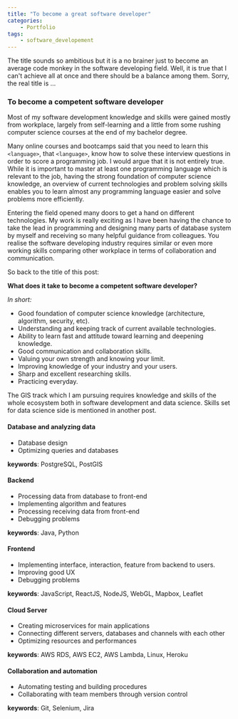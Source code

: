 ```yaml
---
title: "To become a great software developer"
categories:
    - Portfolio
tags:
    - software_developement
---
```


The title sounds so ambitious but it is a no brainer just to become an average code monkey in the software developing field. Well, it is true that I can't achieve all at once and there should be a balance among them. Sorry, the real title is ...

### To become a competent software developer

Most of my software development knowledge and skills were gained mostly from workplace, largely from self-learning and a little from some rushing computer science courses at the end of my bachelor degree.

Many online courses and bootcamps said that you need to learn this `<language>`, that `<language>`, know how to solve these interview questions in order to score a programming job. I would argue that it is not entirely true. While it is important to master at least one programming language which is relevant to the job, having the strong foundation of computer science knowledge, an overview of current technologies and problem solving skills enables you to learn almost any programming language easier and solve problems more efficiently.

Entering the field opened many doors to get a hand on different technologies. My work is really exciting as I have been having the chance to take the lead in programming and designing many parts of database system by myself and receiving so many helpful guidance from colleagues. You realise the software developing industry requires similar or even more working skills comparing other workplace in terms of collaboration and communication.

So back to the title of this post:

**What does it take to become a competent software developer?**

*In short:*

- Good foundation of computer science knowledge (architecture, algorithm, security, etc).
- Understanding and keeping track of current available technologies.
- Ability to learn fast and attitude toward learning and deepening knowledge.
- Good communication and collaboration skills.
- Valuing your own strength and knowing your limit.
- Improving knowledge of your industry and your users.
- Sharp and excellent researching skills.
- Practicing everyday.

The GIS track which I am pursuing requires knowledge and skills of the whole ecosystem both in software development and data science. Skills set for data science side is mentioned in another post.

#### Database and analyzing data

- Database design
- Optimizing queries and databases

**keywords**: PostgreSQL, PostGIS

#### Backend

- Processing data from database to front-end
- Implementing algorithm and features
- Processing receiving data from front-end
- Debugging problems

**keywords**: Java, Python

#### Frontend

- Implementing interface, interaction, feature from backend to users.
- Improving good UX
- Debugging problems

**keywords**: JavaScript, ReactJS, NodeJS, WebGL, Mapbox, Leaflet

#### Cloud Server

- Creating microservices for main applications
- Connecting different servers, databases and channels with each other
- Optimizing resources and performances

**keywords**: AWS RDS, AWS EC2, AWS Lambda, Linux, Heroku

#### Collaboration and automation

- Automating testing and building procedures
- Collaborating with team members through version control

**keywords**: Git, Selenium, Jira
